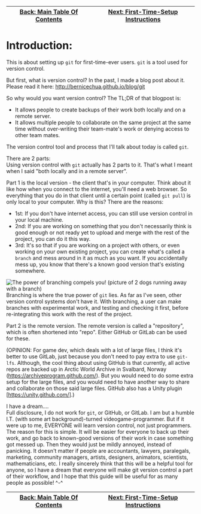 | [Back: Main Table Of Contents](/tutorials/TABLE_OF_CONTENTS.md) | [Next: First-Time-Setup Instructions](/tutorials/First-Time-Setup_Instructions.md) |
| :-: | :-: |

# Introduction:
This is about setting up `git` for first-time-ever users.  `git` is a tool used for version control.  

But first, what is version control?  In the past, I made a blog post about it.  Please read it here: http://bernicechua.github.io/blog/git  

So why would you want version control?  The TL;DR of that blogpost is:
- It allows people to create backups of their work both locally and on a remote server.
- It allows multiple people to collaborate on the same project at the same time without over-writing their team-mate's work or denying access to other team mates.

The version control tool and process that I'll talk about today is called `git`.  

There are 2 parts:  
Using version control with `git` actually has 2 parts to it.  That's what I meant when I said "both locally and in a remote server".  

Part 1 is the local version - the client that's in your computer.  Think about it like how when you connect to the internet, you'll need a web browser.  So everything that you do in that client until a certain point (called `git pull`) is only local to your computer.  Why is this?  There are the reasons:  
- 1st: If you don't have internet access, you can still use version control in your local machine.  
- 2nd: If you are working on something that you don't necessarily think is good enough or not ready yet to upload and merge with the rest of the project, you can do it this way.  
- 3rd: It's so that if you are working on a project with others, or even working on your own existing project, you can create what's called a `branch` and mess around in it as much as you want.  If you accidentally mess up, you know that there's a known good version that's existing somewhere.  

![The power of branching compels you! (picture of 2 dogs running away with a branch)](/images/ThePowerOfBranchingCompelsYou!.gif?raw=true "The power of branching compels you! (picture of 2 dogs running away with a branch)")  
Branching is where the true power of `git` lies.  As far as I've seen, other version control systems don't have it.  With branching, a user can make branches with experimental work, and testing and checking it first, before re-integrating this work with the rest of the project.

Part 2 is the remote version.  The remote version is called a "repository", which is often shortened into "repo".  Either GitHub or GitLab can be used for these.  

(OPINION: For game dev, which deals with a lot of large files, I think it's better to use GitLab, just because you don't need to pay extra to use `git-lfs`.  Although, the cool thing about using GitHub is that currently, all active repos are backed up in Arctic World Archive in Svalbard, Norway (https://archiveprogram.github.com/).  But you would need to do some extra setup for the large files, and you would need to have another way to share and collaborate on those said large files.  GitHub also has a Unity plugin [https://unity.github.com/].)

I have a dream....  
Full disclosure, I do not work for `git`, or GitHub, or GitLab.  I am but a humble I.T. (with some art background)-turned videogame-programmer.  But if it were up to me, EVERYONE will learn version control, not just programmers.  The reason for this is simple.  It will be easier for everyone to back up their work, and go back to known-good versions of their work in case something got messed up.  Then they would just be mildly annoyed, instead of panicking.  It doesn't matter if people are accountants, lawyers, paralegals, marketing, community managers, artists, designers, animators, scientists, mathematicians, etc.  I really sincerely think that this will be a helpful tool for anyone, so I have a dream that everyone will make git version control a part of their workflow, and I hope that this guide will be useful for as many people as possible! ^-^

| [Back: Main Table Of Contents](/tutorials/TABLE_OF_CONTENTS.md) | [Next: First-Time-Setup Instructions](/tutorials/First-Time-Setup_Instructions.md) |
| :-: | :-: |
